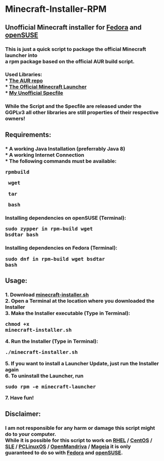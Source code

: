 # Minecraft-Installer-RPM
## Unofficial Minecraft installer for [Fedora](https://getfedora.org) and [openSUSE](https://www.opensuse.org/)
### This is just a quick script to package the official Minecraft launcher into <br> a rpm package based on the official AUR build script.
### Used Libraries:<br> * [The AUR repo](https://aur.archlinux.org/packages/minecraft-launcher)<br> * [The Official Minecraft Launcher](https://www.minecraft.net/de-de/download/alternative/)<br> * [My Unofficial Specfile](https://github.com/DarkWav/DarkWav.github.io/blob/master/minecraft-launcher.spec)

### While the Script and the Specfile are released under the GGPLv3 all other libraries are still properties of their respective owners!

## Requirements: 
### * A working Java Installation (preferrably Java 8)<br> * A working Internet Connection<br> * The following commands must be available:<pre> rpmbuild </pre> <pre> wget </pre> <pre> tar </pre> <pre> bash </pre>
### Installing dependencies on openSUSE (Terminal):<pre>sudo zypper in rpm-build wget bsdtar bash</pre>
### Installing dependencies on Fedora (Terminal):<pre>sudo dnf in rpm-build wget bsdtar bash</pre>

## Usage:

### 1. Download [minecraft-installer.sh]()<br>2. Open a Terminal at the location where you downloaded the Installer<br>3. Make the Installer executable (Type in Terminal):<pre>chmod +x minecraft-installer.sh</pre>4. Run the Installer (Type in Terminal):<pre>./minecraft-installer.sh</pre> 5. If you want to install a Launcher Update, just run the Installer again<br>6. To uninstall the Launcher, run <pre>sudo rpm -e minecraft-launcher</pre>7. Have fun!

## Disclaimer:

### I am not responsible for any harm or damage this script might do to your computer.<br> While it is possible for this script to work on [RHEL](https://www.redhat.com/en/technologies/linux-platforms/enterprise-linux) / [CentOS](https://centos.org) / [SLE](https://www.suse.com/products/desktop) / [PCLinuxOS](https://www.pclinuxos.com/) / [OpenMandriva](https://www.openmandriva.org) / [Mageia](https://www.mageia.org) it is only guaranteed to do so with [Fedora](https://getfedora.org) and [openSUSE](https://www.opensuse.org).

